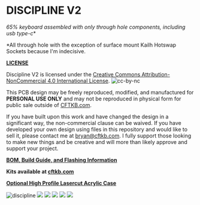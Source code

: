 # DISCIPLINE V2

**65% keyboard assembled with only through hole components*, including usb type-c**

*All through hole with the exception of surface mount Kailh Hotswap Sockets because I'm indecisive.

**[LICENSE](LICENSE)**

Discipline V2 is licensed under the [Creative Commons Attribution-NonCommercial 4.0 International License](https://creativecommons.org/licenses/by-nc/4.0/). ![cc-by-nc](https://i.creativecommons.org/l/by-nc/4.0/88x31.png)

This PCB design may be freely reproduced, modified, and manufactured for **PERSONAL USE ONLY** and may not be reproduced in physical form for public sale outside of [CFTKB.com](https://www.cftkb.com). 

If you have built upon this work and have changed the design in a significant way, the non-commercial clause can be waived. If you have developed your own design using files in this repository and would like to sell it, please contact me at bryan@cftkb.com. I fully support those looking to make new things and be creative and will more than likely approve and support your project.

**[BOM, Build Guide, and Flashing Information](./doc)**

**Kits available at [cftkb.com](https://www.cftkb.com)**

**[Optional High Profile Lasercut Acrylic Case](./acrylic-case)**

![discipline](./doc/images/discipline.jpeg)
![](./doc/images/discipline-black.jpeg)
![](./doc/images/discipline-bottom.jpeg)
![](./doc/images/discipline-top.png)
![](./doc/images/discipline-bottom.png)
![](./doc/images/discipline-plate.png)
